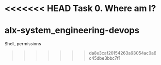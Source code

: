 <<<<<<< HEAD
Task 0. Where am I?
=======
# alx-system_engineering-devops
Shell, permissions
>>>>>>> da8e3caf20154263a63054ac0a6c45dbe3bbc7f1

